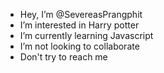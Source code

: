 - Hey, I’m @SevereasPrangphit
- I’m interested in Harry potter
- I’m currently learning Javascript
- I’m not looking to collaborate 
- Don't try to reach me 

<!---
SevereasPrangphit/SevereasPrangphit is a ✨ special ✨ repository because its `README.md` (this file) appears on your GitHub profile.
You can click the Preview link to take a look at your changes.
--->
